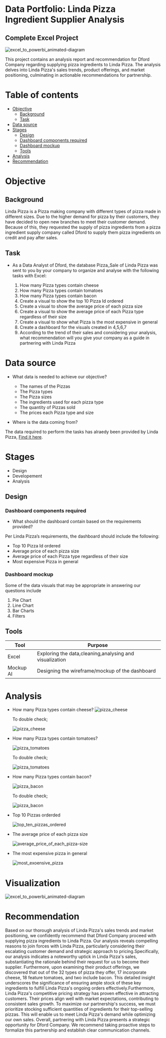 # Data Portfolio: Linda Pizza Ingredient Supplier Analysis 

## Complete Excel Project 

![excel_to_powerbi_animated-diagram](assets/images/excel-icons-animation.gif)

This project contains an analysis report and recommendation for Dford Company regarding supplying pizza ingredients to Linda Pizza. The analysis delves into Linda Pizza's sales trends, product offerings, and market positioning, culminating in actionable recommendations for partnership.

# Table of contents
- [Objective](#objective)
  - [Background](#background)
  - [Task](#task)
- [Data source](#data_source)
- [Stages](#stages)
  - [Design](#design)
   - [Dashboard components required](#dashboard_components_required)
   - [Dashboard mockup](#dashboard_mockup)
  - [Tools](#tools)
- [Analysis](#analysis)
- [Recommendation](#recommendation)


# Objective

## Background 

Linda Pizza is a Pizza making company with different types of pizza made in different sizes.
Due to the higher demand for pizza by their customers, they have decided to open new 
branches to meet their customer demand. Because of this, they requested the supply of pizza 
ingredients from a pizza ingredient supply company called Dford to supply them pizza 
ingredients on credit and pay after sales.

## Task

* As a Data Analyst of Dford, the database Pizza_Sale of Linda Pizza was sent to you by your 
company to organize and analyse with the following tasks with Excel:

   1. How many Pizza types contain cheese
   2. How many Pizza types contain tomatoes
   3. How many Pizza types contain bacon
   4. Create a visual to show the top 10 Pizza Id ordered
   5. Create a visual to show the average price of each pizza size
   6. Create a visual to show the average price of each Pizza type regardless of their size
   7. Create a visual to show what Pizza is the most expensive in general
   8. Create a dashboard for the visuals created in 4,5,6,7
   9. According to the trend of their sales and considering your analysis, what recommendation will you give your company as a guide in partnering with Linda Pizza
 
# Data source

   * What data is needed to achieve our objective?
       * The names of the Pizzas
       * The Pizza types
       * The Pizza sizes
       * The ingredients used for each pizza type
       * The quantity of Pizzas sold
       * The prices each Pizza type and size

   * Where is the data coming from?
    
The data required to perform the tasks has alraedy been provided by Linda Pizza, [Find it here](https://github.com/EthelChila01/Dford-Analysis/tree/main/assets/docs).

# Stages

   * Design
   * Developement
   * Analysis

## Design

### Dashboard components required

   * What should the dashboard contain based on the requirements provided?
     
Per Linda Pizza’s requirements, the dashboard should include the following:

   *  Top 10 Pizza Id ordered
   *  Average price of each pizza size
   *  Average price of each Pizza type regardless of their size
   *  Most expensive Pizza in general
     
### Dashboard mockup

Some of the data visuals that may be appropriate in answering our questions include

   1. Pie Chart
   2. Line Chart
   3. Bar Charts
   4. Filters



## Tools

Tool       | Purpose                                                |
---------- | -------------------------------------------------------|
Excel      | Exploring the data,cleaning,analysing and visualization| 
Mockup AI  | Designing the wireframe/mockup of the dashboard        |


# Analysis
   * How many Pizza types contain cheese?
     ![pizza_cheese](assets/images/pizza_with_cheese.png)
     
      To double check;
     
     ![pizza_cheese](assets/images/pizza_with_cheese_confirm.png)
     
   * How many Pizza types contain tomatoes?
    
     ![pizza_tomatoes](assets/images/pizza_with_tomatoes.png)

      To double check; 

      ![pizza_tomatoes](assets/images/pizza_with_tomatoes_confirmed.png)
     
   *  How many Pizza types contain bacon?

      ![pizza_bacon](assets/images/pizza_with_bacon.png)

       To double check;

      ![pizza_bacon](assets/images/pizza_with_bacon_confirm.png)

   *  Top 10 Pizzas orderded

      ![top_ten_pizzas_ordered](assets/images/top_ten_pizzas.png)

   *  The average price of each pizza size

      ![average_price_of_each_pizza-size](assets/images/average_size_of_each_pizza_size.png)

   *  The most expensive pizza in general

      
      ![most_exoensive_pizza](assets/images/most_expensive_pizza.png)


      

# Visualization

![excel_to_powerbi_animated-diagram](assets/images/the_dashboard.png)


# Recommendation
Based on our thorough analysis of Linda Pizza's sales trends and market positioning, we confidently recommend that Dford Company proceed with supplying pizza ingredients to Linda Pizza. Our analysis reveals compelling reasons to join forces with Linda Pizza, particularly considering their escalating customer demand and strategic approach to pricing.Specifically, our analysis indicates a noteworthy uptick in Linda Pizza's sales, substantiating the rationale behind their request for us to become their supplier. Furthermore, upon examining their product offerings, we discovered that out of the 32 types of pizza they offer, 17 incorporate cheese, 18 feature tomatoes, and two include bacon. This detailed insight underscores the significance of ensuring ample stock of these key ingredients to fulfill Linda Pizza's ongoing orders effectively.Furthermore, Linda Pizza's competitive pricing strategy has proven effective in attracting customers. Their prices align well with market expectations, contributing to consistent sales growth.
To maximize our partnership's success, we must prioritize stocking sufficient quantities of ingredients for their top-selling pizzas. This will enable us to meet Linda Pizza's demand while optimizing our own sales. Overall, partnering with Linda Pizza presents a strategic opportunity for Dford Company. We recommend taking proactive steps to formalize this partnership and establish clear communication channels.










